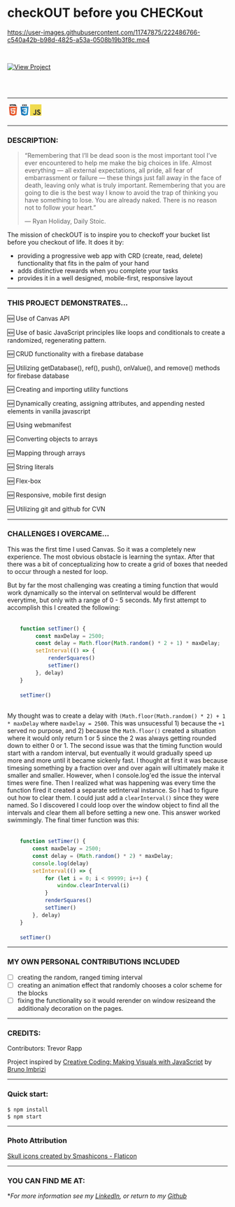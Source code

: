 # checkOUT before you CHECKout

https://user-images.githubusercontent.com/11747875/222486766-c540a42b-b98d-4825-a53a-0508b19b3f8c.mp4

<br>

[![View Project](https://user-images.githubusercontent.com/11747875/141830030-bb37c7b2-7c74-43fa-b705-779189b9f380.png)](https://trrapp12.github.io/groovy-blocks/)

<br>
<br>

---

<img align="left" alt="HTML5" width="26px" src="https://raw.githubusercontent.com/github/explore/80688e429a7d4ef2fca1e82350fe8e3517d3494d/topics/html/html.png" />
<img align="left" alt="CSS3" width="26px" src="https://raw.githubusercontent.com/github/explore/80688e429a7d4ef2fca1e82350fe8e3517d3494d/topics/css/css.png" />
<img align="left" alt="JavaScript" width="26px" src="https://raw.githubusercontent.com/github/explore/80688e429a7d4ef2fca1e82350fe8e3517d3494d/topics/javascript/javascript.png" />
<br>

<br/>

---

### DESCRIPTION:

> “Remembering that I’ll be dead soon is the most important tool I’ve ever encountered to help me make the big choices in life. Almost everything — all external expectations, all pride, all fear of embarrassment or failure — these things just fall away in the face of death, leaving only what is truly important. Remembering that you are going to die is the best way I know to avoid the trap of thinking you have something to lose. You are already naked. There is no reason not to follow your heart.”
>
> — Ryan Holiday, Daily Stoic.

The mission of checkOUT is to inspire you to checkoff your bucket list before you checkout of life.  It does it by:

* providing a progressive web app with CRD (create, read, delete) functionality that fits in the palm of your hand
* adds distinctive rewards when you complete your tasks
* provides it in a well designed, mobile-first, responsive layout

---

### THIS PROJECT DEMONSTRATES...

🆕 Use of Canvas API

🆕 Use of basic JavaScript principles like loops and conditionals to create a randomized, regenerating pattern.

🆕 CRUD functionality with a firebase database

🆕 Utilizing getDatabase(), ref(), push(), onValue(), and remove() methods for firebase database

🆕 Creating and importing utility functions

🆕 Dynamically creating, assigning attributes, and appending nested elements in vanilla javascript

🆕 Using webmanifest

🆕 Converting objects to arrays

🆕 Mapping through arrays

🆕 String literals 

🆕 Flex-box

🆕 Responsive, mobile first design

🆕 Utilizing git and github for CVN

---

### CHALLENGES I OVERCAME...

This was the first time I used Canvas.  So it was a completely new experience.  The most obvious obstacle is learning the syntax.  After that there was a bit of conceptualizing how to create a grid of boxes that needed to occur through a nested for loop.  

But by far the most challenging was creating a timing function that would work dynamically so the interval on setInterval would be different everytime, but only with a range of 0 - 5 seconds.  My first attempt to accomplish this I created the following: 

```javascript  

    function setTimer() {
         const maxDelay = 2500;
         const delay = Math.floor(Math.random() * 2 + 1) * maxDelay;
         setInterval(() => {
             renderSquares()
             setTimer()
         }, delay)
    }

    setTimer()
    
```
    
My thought was to create a delay with `(Math.floor(Math.random() * 2) + 1 * maxDelay` where `maxDelay = 2500`.  This was unsucessful 1) because the `+1` served no purpose, and 2) because the `Math.floor()` created a situation where it would only return 1 or 5 since the 2 was always getting rounded down to either 0 or 1.  The second issue was that the timing function would start with a random interval, but eventually it would gradually speed up more and more until it became sickenly fast.  I thought at first it was because timesing something by a fraction over and over again will ultimately make it smaller and smaller.  However, when I console.log'ed the issue the interval times were fine.  Then I realized what was happening was every time the function fired it created a separate setInterval instance.  So I had to figure out how to clear them.  I could just add a `clearInterval()` since they were named.  So I discovered I could loop over the window object to find all the intervals and clear them all before setting a new one. This answer worked swimmingly.  The final timer function was this: 

```javascript

    function setTimer() {
        const maxDelay = 2500;
        const delay = (Math.random() * 2) * maxDelay;
        console.log(delay)
        setInterval(() => {
            for (let i = 0; i < 99999; i++) {
                window.clearInterval(i)
            }
            renderSquares()
            setTimer()
        }, delay)
    }

    setTimer()

```

---

### MY OWN PERSONAL CONTRIBUTIONS INCLUDED 

- [ ] creating the random, ranged timing interval
- [ ] creating an animation effect that randomly chooses a color scheme for the blocks
- [ ] fixing the functionality so it would rerender on window resizeand the additionaly decoration on the pages.

---

### CREDITS:

Contributors: Trevor Rapp

Project inspired by [Creative Coding: Making Visuals with JavaScript](https://www.domestika.org/en/courses/2729-creative-coding-making-visuals-with-javascript) by [Bruno Imbrizi](https://www.domestika.org/en/bruno_imbrizi)


---

### Quick start:

```
$ npm install
$ npm start
````
---

### Photo Attribution

<a href="https://www.flaticon.com/free-icons/skull" title="skull icons">Skull icons created by Smashicons - Flaticon</a>

---

### YOU CAN FIND ME AT:

\**For more information see my [LinkedIn](https://www.linkedin.com/in/trevor-rapp-042a1037), or return to my [Github](https://github.com/trrapp12)*


